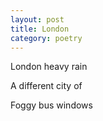 ```yaml
---
layout: post
title: London
category: poetry
---
```


London heavy rain

A different city of

Foggy bus windows

